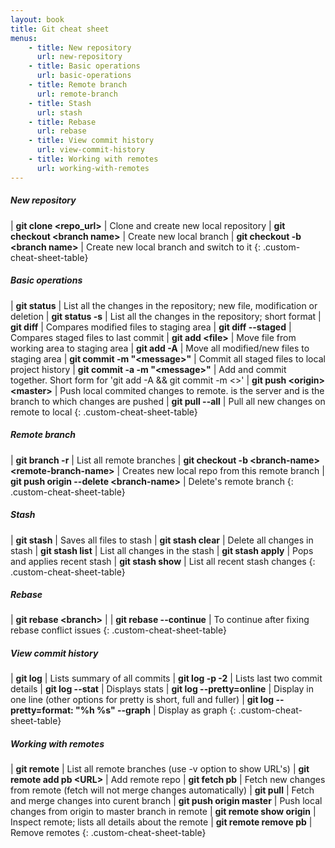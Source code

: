 ```yaml
---
layout: book
title: Git cheat sheet
menus:
    - title: New repository
      url: new-repository
    - title: Basic operations
      url: basic-operations
    - title: Remote branch
      url: remote-branch
    - title: Stash
      url: stash
    - title: Rebase
      url: rebase
    - title: View commit history
      url: view-commit-history
    - title: Working with remotes
      url: working-with-remotes
---
```

##### New repository

| **git clone \<repo_url>**   | Clone and create new local repository
| **git checkout \<branch name>**   | Create new local branch
| **git checkout -b \<branch name>**   | Create new local branch and switch to it
{: .custom-cheat-sheet-table}
&nbsp;

##### Basic operations

| **git status**   | List all the changes in the repository; new file, modification or deletion
| **git status -s**   | List all the changes in the repository; short format
| **git diff**   | Compares modified files to staging area
| **git diff --staged**   | Compares staged files to last commit
| **git add \<file>**   | Move file from working area to staging area
| **git add -A**   | Move all modified/new files to staging area
| **git commit -m "\<message>"**   | Commit all staged files to local project history
| **git commit -a -m "\<message>"**   | Add and commit together. Short form for 'git add -A && git commit -m <>'
| **git push \<origin> \<master>**   | Push local commited changes to remote. <origin> is the server and <master> is the branch to which changes are pushed
| **git pull --all**   | Pull all new changes on remote to local
{: .custom-cheat-sheet-table}
&nbsp;

##### Remote branch

| **git branch -r**   | List all remote branches
| **git checkout -b \<branch-name> \<remote-branch-name>**   | Creates new local repo from this remote branch
| **git push origin --delete \<branch-name>**   | Delete's remote branch
{: .custom-cheat-sheet-table}
&nbsp;

##### Stash

| **git stash**   | Saves all files to stash
| **git stash clear**   | Delete all changes in stash
| **git stash list**   | List all changes in the stash
| **git stash apply**   | Pops and applies recent stash
| **git stash show**   | List all recent stash changes
{: .custom-cheat-sheet-table}
&nbsp;

##### Rebase

| **git rebase \<branch>**   |
| **git rebase --continue**   | To continue after fixing rebase conflict issues
{: .custom-cheat-sheet-table}
&nbsp;

##### View commit history

| **git log**   | Lists summary of all commits
| **git log -p -2**   | Lists last two commit details
| **git log --stat**   | Displays stats
| **git log --pretty=online**   | Display in one line (other options for pretty is short, full and fuller)
| **git log --pretty=format: "%h %s" --graph**   | Display as graph
{: .custom-cheat-sheet-table}
&nbsp;

##### Working with remotes

| **git remote**   | List all remote branches (use -v option to show URL's)
| **git remote add pb \<URL>**   | Add remote repo
| **git fetch pb**   | Fetch new changes from remote (fetch will not merge changes automatically)
| **git pull**   | Fetch and merge changes into curent branch
| **git push origin master**   | Push local changes from origin to master branch in remote
| **git remote show origin**   | Inspect remote; lists all details about the remote
| **git remote remove pb**   | Remove remotes
{: .custom-cheat-sheet-table}
&nbsp;

